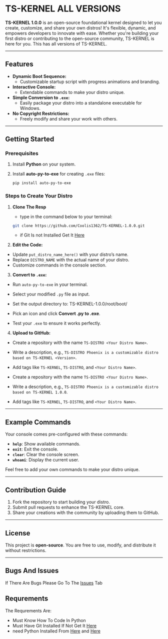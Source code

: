 # TS-KERNEL ALL VERSIONS

**TS-KERNEL 1.0.0** is an open-source foundational kernel designed to let you create, customize, and share your own distros! It's flexible, dynamic, and empowers developers to innovate with ease. Whether you're building your first distro or contributing to the open-source community, TS-KERNEL is here for you. This has all versions of TS-KERNEL.

---

## Features

- **Dynamic Boot Sequence:**
  - Customizable startup script with progress animations and branding.
- **Interactive Console:**
  - Extendable commands to make your distro unique.
- **Simple Conversion to `.exe`:**
  - Easily package your distro into a standalone executable for Windows.
- **No Copyright Restrictions:**
  - Freely modify and share your work with others.

---

## Getting Started

### Prerequisites

1. Install **Python** on your system.
2. Install **auto-py-to-exe** for creating `.exe` files:

   ```bash
   pip install auto-py-to-exe
   ```

### Steps to Create Your Distro

1. **Clone The Resp**

   - type in the command below to your terminal:

   ```bash
   git clone https://github.com/Coolis1362/TS-KERNEL-1.0.0.git
   ```
   - if Git Is not Installed Get It [Here](https://git-scm.com/downloads/win)

2. **Edit the Code:**

- Update `put_distro_name_here()` with your distro’s name.
- Replace `DISTRO_NAME` with the actual name of your distro.
- Customize commands in the console section.

3. **Convert to `.exe`:**

- Run `auto-py-to-exe` in your terminal.
- Select your modified `.py` file as input.
- Set the output directory to:
  TS-KERNEL-1.0.0/root/boot/

- Pick an icon and click **Convert .py to .exe**.
- Test your `.exe` to ensure it works perfectly.

4. **Upload to GitHub:**

- Create a repository with the name `TS-DISTRO <Your Distro Name>`.
- Write a description, e.g., `TS-DISTRO Phoenix is a customizable distro based on TS-KERNEL <Version>`.
- Add tags like `TS-KERNEL`, `TS-DISTRO`, and `<Your Distro Name>`.

- Create a repository with the name `TS-DISTRO <Your Distro Name>`.
- Write a description, e.g., `TS-DISTRO Phoenix is a customizable distro based on TS-KERNEL 1.0.0`.
- Add tags like `TS-KERNEL`, `TS-DISTRO`, and `<Your Distro Name>`.

---

## Example Commands

Your console comes pre-configured with these commands:

- **`help`**: Show available commands.
- **`exit`**: Exit the console.
- **`clear`**: Clear the console screen.
- **`whoami`**: Display the current user.

Feel free to add your own commands to make your distro unique.

---

## Contribution Guide

1. Fork the repository to start building your distro.
2. Submit pull requests to enhance the TS-KERNEL core.
3. Share your creations with the community by uploading them to GitHub.

---

## License

This project is **open-source**. You are free to use, modify, and distribute it without restrictions.

---

## Bugs And Issues

If There Are Bugs Please Go To The [Issues](https://github.com/Coolis1362/TS-KERNEL-1.0.0/issues) Tab

## Requrements

The Requrements Are:

- Must Know How To Code In Python
- Must Have Git Installed If Not Get It [Here](https://git-scm.com/downloads/win)
- need Python Installed From [Here](https://www.python.org/ftp/python/3.13.3/python-3.13.3-amd64.exe) and [Here](https://apps.microsoft.com/detail/9pnrbtzxmb4z?hl=en-US&gl=US)
